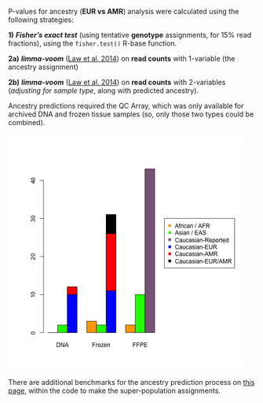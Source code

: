P-values for ancestry (**EUR vs AMR**) analysis were calculated using the following strategies:

**1)** ***Fisher’s exact test*** (using tentative **genotype** assignments, for 15% read fractions), using the `fisher.test()` R-base function.

**2a)** ***limma-voom*** ([Law et al. 2014](https://genomebiology.biomedcentral.com/articles/10.1186/gb-2014-15-2-r29)) on **read counts** with 1-variable (the ancestry assignment) 

**2b)** ***limma-voom*** ([Law et al. 2014](https://genomebiology.biomedcentral.com/articles/10.1186/gb-2014-15-2-r29)) on **read counts** with 2-variables (*adjusting for sample type*, along with predicted ancestry).

Ancestry predictions required the QC Array, which was only available for archived DNA and frozen tissue samples (so, only those two types could be combined).

![Predicted Ancestry by Sample Type](predicted_ancestry_by_sample_type.png "Predicted Ancestry by Sample Type")

There are additional benchmarks for the ancestry prediction process on [this page](https://github.com/cwarden45/QCarray_SuperPop/tree/master/1000_Genomes_Benchmarks), within the code to make the super-population assignments.
